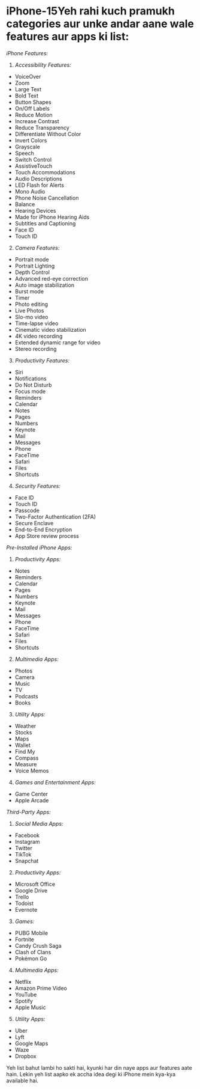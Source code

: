 # iPhone-15Yeh rahi kuch pramukh categories aur unke andar aane wale features aur apps ki list:

*iPhone Features:*

1. *Accessibility Features:*
- VoiceOver
- Zoom
- Large Text
- Bold Text
- Button Shapes
- On/Off Labels
- Reduce Motion
- Increase Contrast
- Reduce Transparency
- Differentiate Without Color
- Invert Colors
- Grayscale
- Speech
- Switch Control
- AssistiveTouch
- Touch Accommodations
- Audio Descriptions
- LED Flash for Alerts
- Mono Audio
- Phone Noise Cancellation
- Balance
- Hearing Devices
- Made for iPhone Hearing Aids
- Subtitles and Captioning
- Face ID
- Touch ID
2. *Camera Features:*
- Portrait mode
- Portrait Lighting
- Depth Control
- Advanced red-eye correction
- Auto image stabilization
- Burst mode
- Timer
- Photo editing
- Live Photos
- Slo-mo video
- Time-lapse video
- Cinematic video stabilization
- 4K video recording
- Extended dynamic range for video
- Stereo recording
3. *Productivity Features:*
- Siri
- Notifications
- Do Not Disturb
- Focus mode
- Reminders
- Calendar
- Notes
- Pages
- Numbers
- Keynote
- Mail
- Messages
- Phone
- FaceTime
- Safari
- Files
- Shortcuts
4. *Security Features:*
- Face ID
- Touch ID
- Passcode
- Two-Factor Authentication (2FA)
- Secure Enclave
- End-to-End Encryption
- App Store review process

*Pre-Installed iPhone Apps:*

1. *Productivity Apps:*
- Notes
- Reminders
- Calendar
- Pages
- Numbers
- Keynote
- Mail
- Messages
- Phone
- FaceTime
- Safari
- Files
- Shortcuts
2. *Multimedia Apps:*
- Photos
- Camera
- Music
- TV
- Podcasts
- Books
3. *Utility Apps:*
- Weather
- Stocks
- Maps
- Wallet
- Find My
- Compass
- Measure
- Voice Memos
4. *Games and Entertainment Apps:*
- Game Center
- Apple Arcade

*Third-Party Apps:*

1. *Social Media Apps:*
- Facebook
- Instagram
- Twitter
- TikTok
- Snapchat
2. *Productivity Apps:*
- Microsoft Office
- Google Drive
- Trello
- Todoist
- Evernote
3. *Games:*
- PUBG Mobile
- Fortnite
- Candy Crush Saga
- Clash of Clans
- Pokémon Go
4. *Multimedia Apps:*
- Netflix
- Amazon Prime Video
- YouTube
- Spotify
- Apple Music
5. *Utility Apps:*
- Uber
- Lyft
- Google Maps
- Waze
- Dropbox

Yeh list bahut lambi ho sakti hai, kyunki har din naye apps aur features aate hain. Lekin yeh list aapko ek accha idea degi ki iPhone mein kya-kya available hai.
